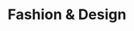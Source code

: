 ---
layout: article
title: Fashion & Design
class: fashion-and-design
nav-order: 3
intro: >
  From Cape Town – crowned World Design Capital 2014 – to the emerging scene in Johannesburg, the spotlight is on South Africa’s native talent. Fashion designer David Tlale is regarded by many as the country’s most daring sartorial star, with boutiques in two of the hippest city neighbourhoods: Woodstock and Sandton.


features:

  - title: South Africa's hidden treasures
    location: Cape Town
    description: >
      South Africa’s cultural and creative diversity is inspirational, but the breadth and variety of experiences on offer can be overwhelming too. So how does a new visitor to South Africa tap into the country’s creative soul and immerse themselves in real and authentic experiences? They look for Hidden Treasures™
    link: https://ad.doubleclick.net/ddm/trackclk/N5532.1692340SECRETESCAPES.COM/B9371472.127476716;dc_trk_aid=300496951;dc_trk_cid=68261300;dc_lat=;dc_rdid=;tag_for_child_directed_treatment=

  - title: 44 Stanley
    location: Johannesburg
    description: >
      You’d expect to find a classy shopping centre such as 44 Stanley in an upmarket area of San Francisco, Madrid or Rio – certainly not in a former industrial area of Johannesburg where chop shops and garages once ruled. Today the area has been transformed into a wonderful retail space.
    link: https://ad.doubleclick.net/ddm/trackclk/N5532.1692340SECRETESCAPES.COM/B9371472.127476396;dc_trk_aid=300491090;dc_trk_cid=68261300;dc_lat=;dc_rdid=;tag_for_child_directed_treatment=

  - title: Designs worth shopping for
    location: Cape Town
    description: >
      Inspired by the recent Design Indaba and the beautifully crafted South African products on sale at the expo, here’s a rundown of where to find some of the creative people who ply their trade in the city bowl and surrounds, as well as some newly discovered favourite places to shop in Cape Town – based on the Design Indaba Route.
    link: https://ad.doubleclick.net/ddm/trackclk/N5532.1692340SECRETESCAPES.COM/B9371472.127476395;dc_trk_aid=300480515;dc_trk_cid=68261300;dc_lat=;dc_rdid=;tag_for_child_directed_treatment=

  - title: Designer Clothing Boutiques in Cape Town
    location: Cape Town
    description: >
      Sandton City has it all; from the best-known international brand names to exciting local boutiques and speciality stores. As one of South Africa’s oldest and most exclusive malls, visitors to Sandton City shopping centre are advised to bring an empty suitcase with them on their trip to South Africa.
    link: https://ad.doubleclick.net/ddm/trackclk/N5532.1692340SECRETESCAPES.COM/B9371472.127476717;dc_trk_aid=300496489;dc_trk_cid=68261300;dc_lat=;dc_rdid=;tag_for_child_directed_treatment=
---